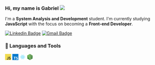 ### Hi, my name is Gabriel <img src="https://media.giphy.com/media/hvRJCLFzcasrR4ia7z/giphy.gif" width="20px">

I'm a **System Analysis and Development** student. I'm currently studying **JavaScript** with the focus on becoming a **Front-end Developer**.

[![Linkedin Badge](https://img.shields.io/badge/-LinkedIn-167BF7?style=flat-square&logo=Linkedin&logoColor=white&link=https://www.linkedin.com/in/gabriellima09/)](https://www.linkedin.com/in/gabriellima09/)
[![Gmail Badge](https://img.shields.io/badge/-Gmail-167BF7?style=flat-square&logo=Gmail&logoColor=white&link=mailto:gabriellima0409@gmail.com)](gabriellima0409@gmail.com)


<!-- [![Github stats](https://github-readme-stats.vercel.app/api?username=gabr1ellima&count_private=true&hide=issues&show_icons=true&theme=graywhite&title_color=ed34a2)](https://github.com/gabr1ellima) -->

### :wrench: Languages and Tools

<code><img height="20" src="https://raw.githubusercontent.com/github/explore/80688e429a7d4ef2fca1e82350fe8e3517d3494d/topics/javascript/javascript.png"></code>
<code><img height="20" src="https://raw.githubusercontent.com/github/explore/80688e429a7d4ef2fca1e82350fe8e3517d3494d/topics/typescript/typescript.png"></code>
<code><img height="20" src="https://raw.githubusercontent.com/github/explore/80688e429a7d4ef2fca1e82350fe8e3517d3494d/topics/react/react.png"></code>
<code><img height="20" src="https://raw.githubusercontent.com/github/explore/80688e429a7d4ef2fca1e82350fe8e3517d3494d/topics/nodejs/nodejs.png"></code>
